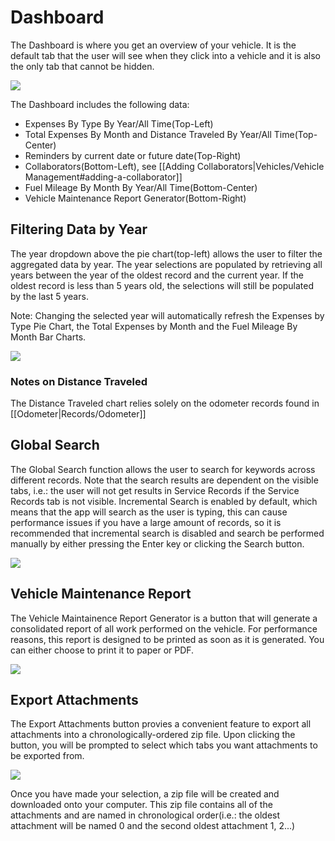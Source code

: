 # Dashboard

The Dashboard is where you get an overview of your vehicle. It is the default tab that the user will see when they click into a vehicle and it is also the only tab that cannot be hidden.

![](/Vehicles/Dashboard/a/image-1726782300852.png)

The Dashboard includes the following data:
- Expenses By Type By Year/All Time(Top-Left)
- Total Expenses By Month and Distance Traveled By Year/All Time(Top-Center)
- Reminders by current date or future date(Top-Right)
- Collaborators(Bottom-Left), see [[Adding Collaborators|Vehicles/Vehicle Management#adding-a-collaborator]]
- Fuel Mileage By Month By Year/All Time(Bottom-Center)
- Vehicle Maintenance Report Generator(Bottom-Right)

## Filtering Data by Year
The year dropdown above the pie chart(top-left) allows the user to filter the aggregated data by year. The year selections are populated by retrieving all years between the year of the oldest record and the current year. If the oldest record is less than 5 years old, the selections will still be populated by the last 5 years.

Note: Changing the selected year will automatically refresh the Expenses by Type Pie Chart, the Total Expenses by Month and the Fuel Mileage By Month Bar Charts.

![](/Vehicles/Dashboard/a/image-1726782316958.png)

### Notes on Distance Traveled
The Distance Traveled chart relies solely on the odometer records found in [[Odometer|Records/Odometer]]

## Global Search
The Global Search function allows the user to search for keywords across different records. Note that the search results are dependent on the visible tabs, i.e.: the user will not get results in Service Records if the Service Records tab is not visible. Incremental Search is enabled by default, which means that the app will search as the user is typing, this can cause performance issues if you have a large amount of records, so it is recommended that incremental search is disabled and search be performed manually by either pressing the Enter key or clicking the Search button.

![](/Vehicles/Dashboard/a/image-1726782323377.png)

## Vehicle Maintenance Report
The Vehicle Maintainence Report Generator is a button that will generate a consolidated report of all work performed on the vehicle. For performance reasons, this report is designed to be printed as soon as it is generated. You can either choose to print it to paper or PDF.

![](/Vehicles/Dashboard/a/image-1726782329289.png)

## Export Attachments
The Export Attachments button provies a convenient feature to export all attachments into a chronologically-ordered zip file. Upon clicking the button, you will be prompted to select which tabs you want attachments to be exported from.

![](/Vehicles/Dashboard/a/image-1726782334332.png)

Once you have made your selection, a zip file will be created and downloaded onto your computer. This zip file contains all of the attachments and are named in chronological order(i.e.: the oldest attachment will be named 0 and the second oldest attachment 1, 2...)

